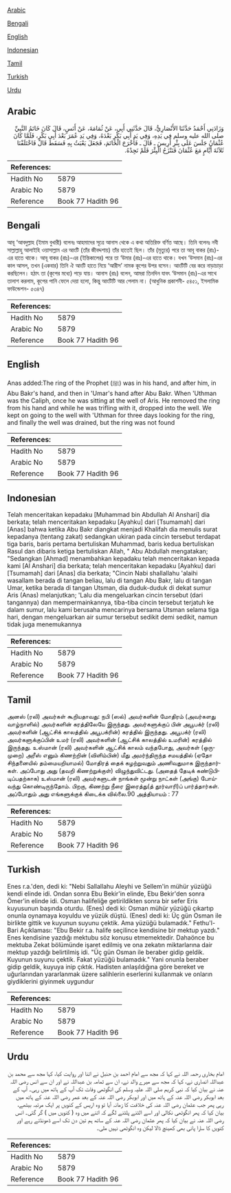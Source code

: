 [Arabic](#arabic)

[Bengali](#bengali)

[English](#english)

[Indonesian](#indonesian)

[Tamil](#tamil)

[Turkish](#turkish)

[Urdu](#urdu)

## Arabic


<div dir="rtl" lang="ar" style={{fontSize:'larger',backgroundColor:'#f8f9fa',padding:20}}>
وَزَادَنِي أَحْمَدُ حَدَّثَنَا الأَنْصَارِيُّ، قَالَ حَدَّثَنِي أَبِي، عَنْ ثُمَامَةَ، عَنْ أَنَسٍ، قَالَ كَانَ خَاتَمُ النَّبِيِّ صلى الله عليه وسلم فِي يَدِهِ، وَفِي يَدِ أَبِي بَكْرٍ بَعْدَهُ، وَفِي يَدِ عُمَرَ بَعْدَ أَبِي بَكْرٍ، فَلَمَّا كَانَ عُثْمَانُ جَلَسَ عَلَى بِئْرِ أَرِيسَ ـ قَالَ ـ فَأَخْرَجَ الْخَاتَمَ، فَجَعَلَ يَعْبَثُ بِهِ فَسَقَطَ قَالَ فَاخْتَلَفْنَا ثَلاَثَةَ أَيَّامٍ مَعَ عُثْمَانَ فَنَنْزَحُ الْبِئْرَ فَلَمْ نَجِدْهُ‏.‏
</div>
<div style={{backgroundColor:'#f8f9fa',padding:20, marginBottom: 10}}><table> <thead> <tr> <th>References:</th> <th></th> </tr> </thead> <tbody><tr><td>Hadith No</td><td>5879</td></tr><tr><td>Arabic No</td><td>5879</td></tr><tr><td>Reference</td><td>Book 77 Hadith 96</td></tr></tbody></table></div>

## Bengali


<div dir="ltr" lang="bn" style={{fontSize:'larger',backgroundColor:'#f8f9fa',padding:20}}>
আবূ ‘আবদুল্লাহ (ইমাম বুখারী) বলেনঃ আহমাদের সূত্রে আনাস থেকে এ কথা অতিরিক্ত বর্ণিত আছে। তিনি বলেনঃ নবী সাল্লাল্লাহু আলাইহি ওয়াসাল্লাম এর আংটি (তাঁর জীবদ্দশায়) তাঁর হাতেই ছিল। তাঁর (মৃত্যুর) পরে তা আবূ বাকর (রাঃ)-এর হাতে থাকে। আবূ বাকর (রাঃ)-এর (ইন্তিকালের) পরে তা ‘উমার (রাঃ)-এর হাতে থাকে। যখন ‘উসমান (রাঃ)-এর কাল আসল, তখন (একবার) তিনি ঐ আংটি হাতে নিয়ে ‘আরীস’ নামক কূপের উপর বসেন। আংটিটি বের করে নাড়াচাড়া করছিলেন। হঠাৎ তা (কূপের মধ্যে) পড়ে যায়। আনাস (রাঃ) বলেন, আমরা তিনদিন যাবৎ ‘উসমান (রাঃ)-এর সাথে তালাশ করলাম, কূপের পানি ফেলে দেয়া হলো, কিন্তু আংটিটি আর পেলাম না। (আধুনিক প্রকাশনী- ৫৪৫১, ইসলামিক ফাউন্ডেশন- ৫৩৪৭)
</div>
<div style={{backgroundColor:'#f8f9fa',padding:20, marginBottom: 10}}><table> <thead> <tr> <th>References:</th> <th></th> </tr> </thead> <tbody><tr><td>Hadith No</td><td>5879</td></tr><tr><td>Arabic No</td><td>5879</td></tr><tr><td>Reference</td><td>Book 77 Hadith 96</td></tr></tbody></table></div>

## English


<div dir="ltr" lang="en" style={{fontSize:'larger',backgroundColor:'#f8f9fa',padding:20}}>
Anas added:The ring of the Prophet (ﷺ) was in his hand, and after him, in Abu Bakr's hand, and then in 'Umar's hand after Abu Bakr. When 'Uthman was the Caliph, once he was sitting at the well of Aris. He removed the ring from his hand and while he was trifling with it, dropped into the well. We kept on going to the well with 'Uthman for three days looking for the ring, and finally the well was drained, but the ring was not found
</div>
<div style={{backgroundColor:'#f8f9fa',padding:20, marginBottom: 10}}><table> <thead> <tr> <th>References:</th> <th></th> </tr> </thead> <tbody><tr><td>Hadith No</td><td>5879</td></tr><tr><td>Arabic No</td><td>5879</td></tr><tr><td>Reference</td><td>Book 77 Hadith 96</td></tr></tbody></table></div>

## Indonesian


<div dir="ltr" lang="id" style={{fontSize:'larger',backgroundColor:'#f8f9fa',padding:20}}>
Telah menceritakan kepadaku [Muhammad bin Abdullah Al Anshari] dia berkata; telah menceritakan kepadaku [Ayahku] dari [Tsumamah] dari [Anas] bahwa ketika Abu Bakr diangkat menjadi Khalifah dia menulis surat kepadanya (tentang zakat) sedangkan ukiran pada cincin tersebut terdapat tiga baris, baris pertama bertuliskan Muhammad, baris kedua bertuliskan Rasul dan dibaris ketiga bertuliskan Allah, " Abu Abdullah mengatakan; "Sedangkan [Ahmad] menambahkan kepadaku telah menceritakan kepada kami [Al Anshari] dia berkata; telah menceritakan kepadaku [Ayahku] dari [Tsumamah] dari [Anas] dia berkata; "Cincin Nabi shallallahu 'alaihi wasallam berada di tangan beliau, lalu di tangan Abu Bakr, lalu di tangan Umar, ketika berada di tangan Utsman, dia duduk-duduk di dekat sumur Aris (Anas) melanjutkan; 'Lalu dia mengeluarkan cincin tersebut (dari tangannya) dan mempermainkannya, tiba-tiba cincin tersebut terjatuh ke dalam sumur, lalu kami berusaha mencarinya bersama Utsman selama tiga hari, dengan mengeluarkan air sumur tersebut sedikit demi sedikit, namun tidak juga menemukannya
</div>
<div style={{backgroundColor:'#f8f9fa',padding:20, marginBottom: 10}}><table> <thead> <tr> <th>References:</th> <th></th> </tr> </thead> <tbody><tr><td>Hadith No</td><td>5879</td></tr><tr><td>Arabic No</td><td>5879</td></tr><tr><td>Reference</td><td>Book 77 Hadith 96</td></tr></tbody></table></div>

## Tamil


<div dir="ltr" lang="ta" style={{fontSize:'larger',backgroundColor:'#f8f9fa',padding:20}}>
அனஸ் (ரலி) அவர்கள் கூறியதாவது: நபி (ஸல்) அவர்களின் மோதிரம் (அவர்களது வாழ்நாளில்) அவர்களின் கரத்திலேயே இருந்தது. அவர்களுக்குப் பின் அபூபக்ர் (ரலி) அவர்களின் (ஆட்சிக் காலத்தில் அபூபக்ரின்) கரத்தில் இருந்தது. அபூபக்ர் (ரலி) அவர்களுக்குப்பின் உமர் (ரலி) அவர்களின் (ஆட்சிக் காலத்தில் உமரின்) கரத்தில் இருந்தது. உஸ்மான் (ரலி) அவர்களின் ஆட்சிக் காலம் வந்தபோது, அவர்கள் (ஒருமுறை) அரீஸ் எனும் கிணற்றின் (விளிம்பின்) மீது அமர்ந்திருந்த சமயத்தில் (ஏதோ சிந்தனையில் தம்மையறியாமல்) மோதிரத் தைக் கழற்றுவதும் அணிவதுமாக இருந்தார்கள். அப்போது அது (தவறி கிணற்றுக்குள்) விழுந்துவிட்டது. (அதைத் தேடிக் கண்டுபிடிப்பதற்காக) உஸ்மான் (ரலி) அவர்களுடன் நாங்கள் மூன்று நாட்கள் (அங்கு) போய்வந்து கொண்டிருந்தோம். பிறகு, கிணற்று நீரை இரைத்து(த் தூர்வாரி)ப் பார்த்தார்கள். அப்போதும் அது எங்களுக்குக் கிடைக்க வில்லை.90 அத்தியாயம் : 77
</div>
<div style={{backgroundColor:'#f8f9fa',padding:20, marginBottom: 10}}><table> <thead> <tr> <th>References:</th> <th></th> </tr> </thead> <tbody><tr><td>Hadith No</td><td>5879</td></tr><tr><td>Arabic No</td><td>5879</td></tr><tr><td>Reference</td><td>Book 77 Hadith 96</td></tr></tbody></table></div>

## Turkish


<div dir="ltr" lang="tr" style={{fontSize:'larger',backgroundColor:'#f8f9fa',padding:20}}>
Enes r.a.'den, dedi ki: "Nebi Sallallahu Aleyhi ve Sellem'in mühür yüzüğü kendi elinde idi. Ondan sonra Ebu Bekir'in elinde, Ebu Bekir'den sonra Ömer'in elinde idi. Osman halifeliğe getirildikten sonra bir sefer Eris kuyusunun başında oturdu. (Enes) dedi ki: Osman mühür yüzüğü çıkartıp onunla oynamaya koyuldu ve yüzük düştü. (Enes) dedi ki: Üç gün Osman ile birlikte gittik ve kuyunun suyunu çektik. Ama yüzüğü bulamadık." Fethu'l-Bari Açıklaması: "Ebu Bekir r.a. halife seçilince kendisine bir mektup yazdı." Enes kendisine yazdığı mektubu söz konusu etmemektedir. Dahaönce bu mektuba Zekat bölümünde işaret edilmiş ve ona zekatın miktarlarına dair mektup yazdığı belirtilmiş idi. "Üç gün Osman ile beraber gidip geldik. Kuyunun suyunu çektik. Fakat yüzüğü bulamadık." Yani onunla beraber gidip geldik, kuyuya inip çıktık. Hadisten anlaşıldığına göre bereket ve uğurlarından yararlanmak üzere salihlerin eserlerini kullanmak ve onların giydiklerini giyinmek uygundur
</div>
<div style={{backgroundColor:'#f8f9fa',padding:20, marginBottom: 10}}><table> <thead> <tr> <th>References:</th> <th></th> </tr> </thead> <tbody><tr><td>Hadith No</td><td>5879</td></tr><tr><td>Arabic No</td><td>5879</td></tr><tr><td>Reference</td><td>Book 77 Hadith 96</td></tr></tbody></table></div>

## Urdu


<div dir="rtl" lang="ur" style={{fontSize:'larger',backgroundColor:'#f8f9fa',padding:20}}>
امام بخاری رحمہ اللہ نے کہا کہ مجھ سے امام احمد بن حنبل نے اتنا اور روایت کیا، کہا مجھ سے محمد بن عبداللہ انصاری نے، کہا کہ مجھ سے میرے والد نے، ان سے ثمامہ بن عبداللہ نے اور ان سے انس رضی اللہ عنہ نے بیان کیا کہ نبی کریم صلی اللہ علیہ وسلم کی انگوٹھی وفات تک آپ کے ہاتھ میں رہی۔ آپ کے بعد ابوبکر رضی اللہ عنہ کے ہاتھ میں اور ابوبکر رضی اللہ عنہ کے بعد عمر رضی اللہ عنہ کے ہاتھ میں رہی پھر جب عثمان رضی اللہ عنہ کی خلافت کا زمانہ آیا تو وہ اریس کے کنویں پر ایک مرتبہ بیٹھے، بیان کیا کہ پھر انگوٹھی نکالی اور اسے الٹنے پلٹنے لگے کہ اتنے میں وہ ( کنویں میں ) گر گئی۔ انس رضی اللہ عنہ نے بیان کیا کہ پھر عثمان رضی اللہ عنہ کے ساتھ ہم تین دن تک اسے ڈھونڈتے رہے اور کنویں کا سارا پانی بھی کھینچ ڈالا لیکن وہ انگوٹھی نہیں ملی۔
</div>
<div style={{backgroundColor:'#f8f9fa',padding:20, marginBottom: 10}}><table> <thead> <tr> <th>References:</th> <th></th> </tr> </thead> <tbody><tr><td>Hadith No</td><td>5879</td></tr><tr><td>Arabic No</td><td>5879</td></tr><tr><td>Reference</td><td>Book 77 Hadith 96</td></tr></tbody></table></div>